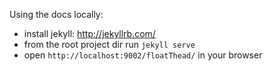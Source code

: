 Using the docs locally:

  - install jekyll: http://jekyllrb.com/
  - from the root project dir run `jekyll serve`
  - open `http://localhost:9002/floatThead/` in your browser
